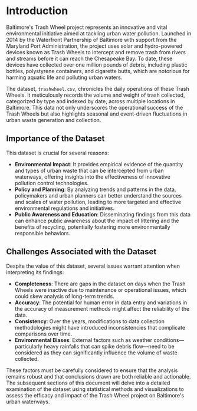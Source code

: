 # Introduction

Baltimore's Trash Wheel project represents an innovative and vital environmental initiative aimed at tackling urban water pollution. Launched in 2014 by the Waterfront Partnership of Baltimore with support from the Maryland Port Administration, the project uses solar and hydro-powered devices known as Trash Wheels to intercept and remove trash from rivers and streams before it can reach the Chesapeake Bay. To date, these devices have collected over one million pounds of debris, including plastic bottles, polystyrene containers, and cigarette butts, which are notorious for harming aquatic life and polluting urban waters.

The dataset, `trashwheel.csv`, chronicles the daily operations of these Trash Wheels. It meticulously records the volume and weight of trash collected, categorized by type and indexed by date, across multiple locations in Baltimore. This data not only underscores the operational success of the Trash Wheels but also highlights seasonal and event-driven fluctuations in urban waste generation and collection.

## Importance of the Dataset

This dataset is crucial for several reasons:

- **Environmental Impact**: It provides empirical evidence of the quantity and types of urban waste that can be intercepted from urban waterways, offering insights into the effectiveness of innovative pollution control technologies.
- **Policy and Planning**: By analyzing trends and patterns in the data, policymakers and urban planners can better understand the sources and scales of water pollution, leading to more targeted and effective environmental regulations and initiatives.
- **Public Awareness and Education**: Disseminating findings from this data can enhance public awareness about the impact of littering and the benefits of recycling, potentially fostering more environmentally responsible behaviors.

## Challenges Associated with the Dataset

Despite the value of this dataset, several issues warrant attention when interpreting its findings:

- **Completeness**: There are gaps in the dataset on days when the Trash Wheels were inactive due to maintenance or operational issues, which could skew analysis of long-term trends.
- **Accuracy**: The potential for human error in data entry and variations in the accuracy of measurement methods might affect the reliability of the data.
- **Consistency**: Over the years, modifications to data collection methodologies might have introduced inconsistencies that complicate comparisons over time.
- **Environmental Biases**: External factors such as weather conditions—particularly heavy rainfalls that can spike debris flow—need to be considered as they can significantly influence the volume of waste collected.

These factors must be carefully considered to ensure that the analysis remains robust and that conclusions drawn are both reliable and actionable. The subsequent sections of this document will delve into a detailed examination of the dataset using statistical methods and visualizations to assess the efficacy and impact of the Trash Wheel project on Baltimore's urban waterways.

